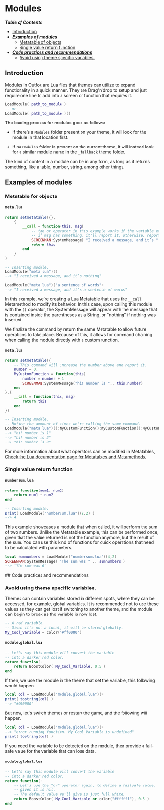 # Modules

***Table of Contents***
* [Introduction](#Introduction)
* ***[Examples of modules](#Examples-of-modules)***
    * [Metatable of objects](#Metatable-for-objects)
	* [Single value return function](#Single-value-return-function)
* ***[Code practices and recommendations](#Code-practices-and-recommendations)***
	* [Avoid using theme specific variables.](#Avoid-using-theme-specific-variables)


## Introduction

Modules in Outfox are Lua files that themes can utilize to expand functionality in a quick manner. They are Drag'n'drop to setup and just require one line to add into a screen or function that requires it.

```lua
LoadModule( path_to_module )
-- or 
LoadModule( path_to_module )()
```

The loading process for modules goes as follows:

- If there’s a `Modules` folder present on your theme, it will look for the module in that location first.

- If no `Modules` folder is present on the current theme, it will instead look for a similar module name in the `_fallback` theme folder.

The kind of content in a module can be in any form, as long as it returns something, like a table, number, string, among other things.

## Examples of modules

### Metatable for objects

#### **`meta.lua`**
```lua
return setmetatable({},
	{
		__call = function(this, msg)
			-- the or operator in this example works if the variable expected is nil.
			-- if msg has something, it'll report it, otherwise, report "nothing".
			SCREENMAN:SystemMessage( "I received a message, and it’s " .. (msg or "nothing") )
			return this
		end
	}
)
```

```lua
-- Inserting module.
LoadModule("meta.lua")()
--> "I received a message, and it’s nothing"

LoadModule("meta.lua")("a sentence of words")
--> "I received a message, and it’s a sentence of words"
```

In this example, we’re creating a Lua Metatable that uses the `__call` Metamethod to modify its behavior. In this case, upon calling this module with the `()` operator, the SystemMessage will appear with the message that is contained inside the parentheses as a String, or "nothing" if nothing was inserted.

We finalize the command by return the same Metatable to allow future operations to take place. Because of this, it allows for command chaining when calling the module directly with a custom function.

#### **`meta.lua`**
```lua
return setmetatable({
	-- This command will increase the number above and report it.
	number = 0,
	MyCustomFunction = function(this)
		number = number + 1
		SCREENMAN:SystemMessage("hi! number is ".. this.number)
	end
},{
	__call = function(this, msg)
		return this
	end
})
```
```lua
-- Inserting module.
-- Notice the ammount of times we're calling the same command.
LoadModule("meta.lua")():MyCustomFunction():MyCustomFunction():MyCustomFunction()
--> "hi! number is 1"
--> "hi! number is 2"
--> "hi! number is 3"
```

For more information about what operators can be modified in Metatables, [Check the Lua documentation page for Metatables and Metamethods.](https://www.lua.org/manual/5.3/manual.html#2.4)

### Single value return function

#### **`numbersum.lua`**
```lua
return function(num1, num2)
	return num1 + num2
end
```
```lua
-- Inserting module.
print( LoadModule("numbersum.lua")(2,2) )
--> 4
```

This example showcases a module that when called, it will perform the sum of two numbers. Unlike the Metatable example, this can be performed once, given that the value returned is not the function anymore, but the result of the sum. You can use this kind of functions for quick operations that need to be calculated with parameters.

```lua
local sumnumbers = LoadModule("numbersum.lua")(4,2)
SCREENMAN:SystemMessage( "The sum was " .. sumnumbers )
--> "The sum was 6"
```

## Code practices and recommendations

### Avoid using theme specific variables.

Themes can contain variables stored in different spots, where they can be accessed, for example, global variables. It is recommended not to use these values as they can get lost if switching to another theme, and the module can begin to break as the variable is now lost.

```lua
-- A red variable.
-- Given it's not a local, it will be stored globally.
My_Cool_Variable = color("#ff0000")
```

#### **`module.global.lua`**
```lua
-- Let's say this module will convert the variable
-- into a darker red color.
return function()
	return BoostColor( My_Cool_Variable, 0.5 )
end
```

If then, we use the module in the theme that set the variable, this following would happen.
```lua
local col = LoadModule("module.global.lua")()
print( tostring(col) )
--> "#990000"
```

But now, let's switch themes or restart the game, and the following will happen.
```lua
local col = LoadModule("module.global.lua")()
--> "error running function. My_Cool_Variable is undefined"
print( tostring(col) )
```

If you need the variable to be detected on the module, then provide a fail-safe value for the variable that can lose data.

#### **`module.global.lua`**
```lua
-- Let's say this module will convert the variable
-- into a darker red color.
return function()
	-- Let's use the "or" operator again, to define a failsafe value.
	-- given it is nil.
	-- The default value we'll give is just full white.
	return BoostColor( My_Cool_Variable or color("#ffffff"), 0.5 )
end
```